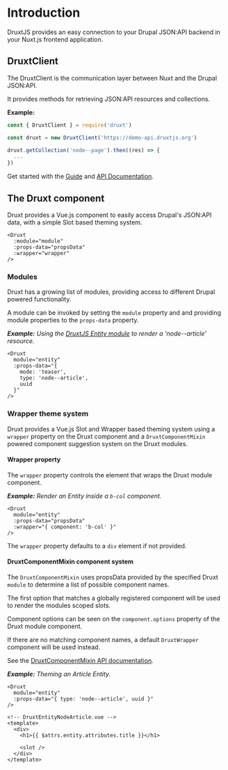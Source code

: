 # Introduction

DruxtJS provides an easy connection to your Drupal JSON:API backend in your Nuxt.js frontend application.


## DruxtClient

The DruxtClient is the communication layer between Nuxt and the Drupal JSON:API.

It provides methods for retrieving JSON:API resources and collections.

**Example:**
```js
const { DruxtClient } = require('druxt')

const druxt = new DruxtClient('https://demo-api.druxtjs.org')

druxt.getCollection('node--page').then((res) => {
  ...
})
```

Get started with the [Guide](/guide/client) and [API Documentation](/api/client).

## The Druxt component

Druxt provides a Vue.js component to easily access Drupal's JSON:API data, with a simple Slot based theming system.

```vue
<Druxt
  :module="module"
  :props-data="propsData"
  :wrapper="wrapper"
/>
```


### Modules

Druxt has a growing list of modules, providing access to different Drupal powered functionality.

A module can be invoked by setting the `module` property and and providing module properties to the `props-data` property.

_**Example:** Using the [DruxtJS Entity module](https://entity.druxtjs.org) to render a 'node--article' resource._

```vue
<Druxt
  module="entity"
  :props-data="{
    mode: 'teaser',
    type: 'node--article',
    uuid
  }"
/>
```


### Wrapper theme system

Druxt provides a Vue.js Slot and Wrapper based theming system using a `wrapper` property on the Druxt component and a `DruxtComponentMixin` powered component suggestion system on the Druxt modules.


#### Wrapper property

The `wrapper` property controls the element that wraps the Druxt module component.

_**Example:** Render an Entity inside a `b-col` component._

```vue
<Druxt
  module="entity"
  :props-data="propsData"
  :wrapper="{ component: 'b-col' }"
/>
```

The `wrapper` property defaults to a `div` element if not provided.


#### DruxtComponentMixin component system

The `DruxtComponentMixin` uses propsData provided by the specified Druxt `module` to determine a list of possible component names.

The first option that matches a globally registered component will be used to render the modules scoped slots.

Component options can be seen on the `component.options` property of the Druxt module component.

If there are no matching component names, a default `DruxtWrapper` component will be used instead.

See the [DruxtComponentMixin API documentation](/api/mixins/component.html).

_**Example:** Theming an Article Entity._

```vue
<Druxt
  module="entity"
  :props-data="{ type: 'node--article', uuid }"
/>
```

```vue
<!-- DruxtEntityNodeArticle.vue -->
<template>
  <div>
    <h1>{{ $attrs.entity.attributes.title }}</h1>

    <slot />
  </div>
</template>
```
